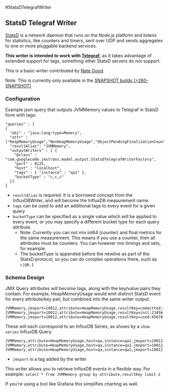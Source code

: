 #StatsDTelegrafWriter

## StatsD Telegraf Writer

[StatsD](https://github.com/etsy/statsd) is a network daemon that runs on the Node.js platform and listens for statistics, like counters and timers, sent over UDP and sends aggregates to one or more pluggable backend services.  

**This writer is intended to work with [Telegraf](https://www.influxdata.com/time-series-platform/telegraf/)**, as it takes advantage of extended support for tags, something other StatsD servers do not support.

This is a basic writer contributed by [Nate Good](mailto:nate@codecounselors.com).

Note: This is currently only available in the [SNAPSHOT builds (>260-SNAPSHOT)](https://oss.sonatype.org/content/repositories/snapshots/org/jmxtrans/jmxtrans/)

### Configuration

Example json query that outputs JVMMemory values to Telegraf in StatsD form with tags:

```
"queries" : [
{
  "obj" : "java.lang:type=Memory",
  "attr" :  ["HeapMemoryUsage","NonHeapMemoryUsage","ObjectPendingFinalizationCount"],
  "resultAlias": "JVMMemory",
  "outputWriters" : [ {
    "@class" : "com.googlecode.jmxtrans.model.output.StatsDTelegrafWriterFactory",
    "port" : 8125,
    "host" : "localhost",
    "tags" : { "instance" : "qa1" },
    "bucketType" : "c,c,c"
  }]
}
```

* `resultAlias` is required.  It is a borrowed concept from the InfluxDBWriter, and will become the InfluxDB measurement name.
* `tags` can be used to add an additional tags to every event for a given query
* `bucketType` can be specified as a single value which will be applied to every event, or you may specify a different bucket type for each query attribute.  
  - Note: Currently you can not mix int64 (counter) and float metrics for the same measurement.  This means if you use a counter, then all attributes must be counters.  You can however mix timings and sets, for example.
  - The bucketType is appended before the newline as part of the StatsD protocol, so you can do complex operations there, such as ```c|@0.1```

### Schema Design

JMX Query attributes will become tags, along with the key/value pairs they contain.  For example, HeapMemoryUsage would emit distinct StatsD event for every attribute/key pair, but combined into the same writer output:
```
JVMMemory,jmxport=10012,attribute=HeapMemoryUsage,resultKey=committed:12345|c\n
JVMMemory,jmxport=10012,attribute=HeapMemoryUsage,resultKey=init:23456|c\n
JVMMemory,jmxport=10012,attribute=HeapMemoryUsage,resultKey=used:45678|c
```

These will each correspond to an InfluxDB Series, as shows by a `show series` InfluxDB Query
```
JVMMemory,attribute=HeapMemoryUsage,host=qa,instance=qa1,jmxport=10012,metric_type=counter,resultKey=committed
JVMMemory,attribute=HeapMemoryUsage,host=qa,instance=qa1,jmxport=10012,metric_type=counter,resultKey=init
JVMMemory,attribute=HeapMemoryUsage,host=qa,instance=qa1,jmxport=10012,metric_type=counter,resultKey=used
```

- `jmxport` is a tag added by the writer

This writer allows you to retrieve InfluxDB events in a flexible way.  For example: `select * from JVMMemory group by attribute,resultKey limit 2`  

If you're using a tool like Grafana this simplifies charting as well.